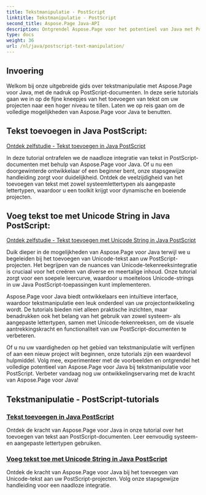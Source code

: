 ```yaml
---
title: Tekstmanipulatie - PostScript
linktitle: Tekstmanipulatie - PostScript
second_title: Aspose.Page Java-API
description: Ontgrendel Aspose.Page voor het potentieel van Java met PostScript-tutorials. Voeg moeiteloos tekst toe, inclusief Unicode-tekenreeksen, om uw projecten te verbeteren.
type: docs
weight: 36
url: /nl/java/postscript-text-manipulation/
---
```


## Invoering

Welkom bij onze uitgebreide gids over tekstmanipulatie met Aspose.Page voor Java, met de nadruk op PostScript-documenten. In deze serie tutorials gaan we in op de fijne kneepjes van het toevoegen van tekst om uw projecten naar een hoger niveau te tillen. Laten we op reis gaan om de volledige mogelijkheden van Aspose.Page voor Java te benutten.

## Tekst toevoegen in Java PostScript:
[Ontdek zelfstudie - Tekst toevoegen in Java PostScript](./add-text/)

In deze tutorial ontrafelen we de naadloze integratie van tekst in PostScript-documenten met behulp van Aspose.Page voor Java. Of u nu een doorgewinterde ontwikkelaar of een beginner bent, onze stapsgewijze handleiding zorgt voor duidelijkheid. Ontdek de veelzijdigheid van het toevoegen van tekst met zowel systeemlettertypen als aangepaste lettertypen, waardoor u een toolkit krijgt voor dynamische en boeiende projecten.

## Voeg tekst toe met Unicode String in Java PostScript:
[Ontdek zelfstudie - Tekst toevoegen met Unicode String in Java PostScript](./add-text-unicode/)

Duik dieper in de mogelijkheden van Aspose.Page voor Java terwijl we u begeleiden bij het toevoegen van Unicode-tekst aan uw PostScript-projecten. Het begrijpen van de nuances van Unicode-tekenreeksintegratie is cruciaal voor het creëren van diverse en meertalige inhoud. Onze tutorial zorgt voor een soepele leercurve, waardoor u moeiteloos Unicode-strings in uw Java PostScript-toepassingen kunt implementeren.

Aspose.Page voor Java biedt ontwikkelaars een intuïtieve interface, waardoor tekstmanipulatie een leuk onderdeel van uw projectontwikkeling wordt. De tutorials bieden niet alleen praktische inzichten, maar benadrukken ook het belang van het gebruik van zowel systeem- als aangepaste lettertypen, samen met Unicode-tekenreeksen, om de visuele aantrekkingskracht en functionaliteit van uw PostScript-documenten te verbeteren.

Of u nu uw vaardigheden op het gebied van tekstmanipulatie wilt verfijnen of aan een nieuw project wilt beginnen, onze tutorials zijn een waardevol hulpmiddel. Volg mee, experimenteer met de voorbeelden en ontgrendel het volledige potentieel van Aspose.Page voor Java bij tekstmanipulatie voor PostScript. Verbeter vandaag nog uw ontwikkelingservaring met de kracht van Aspose.Page voor Java!
## Tekstmanipulatie - PostScript-tutorials
### [Tekst toevoegen in Java PostScript](./add-text/)
Ontdek de kracht van Aspose.Page voor Java in onze tutorial over het toevoegen van tekst aan PostScript-documenten. Leer eenvoudig systeem- en aangepaste lettertypen gebruiken.
### [Voeg tekst toe met Unicode String in Java PostScript](./add-text-unicode/)
Ontdek de kracht van Aspose.Page voor Java bij het toevoegen van Unicode-tekst aan uw PostScript-projecten. Volg onze stapsgewijze handleiding voor een naadloze integratie.
